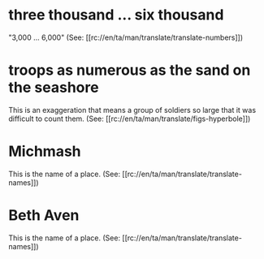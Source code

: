 # three thousand ... six thousand

"3,000 ... 6,000" (See: [[rc://en/ta/man/translate/translate-numbers]])

# troops as numerous as the sand on the seashore

This is an exaggeration that means a group of soldiers so large that it was difficult to count them. (See: [[rc://en/ta/man/translate/figs-hyperbole]])

# Michmash

This is the name of a place. (See: [[rc://en/ta/man/translate/translate-names]])

# Beth Aven

This is the name of a place. (See: [[rc://en/ta/man/translate/translate-names]])


